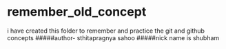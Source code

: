 # remember_old_concept
i have created this folder to remember and practice the git and github concepts
#####author- sthitapragnya sahoo
#####nick name is shubham

